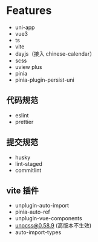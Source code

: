 # Features

- uni-app
- vue3
- ts
- vite
- dayjs（接入 chinese-calendar）
- scss
- uview plus
- pinia
- pinia-plugin-persist-uni

## 代码规范

- eslint
- prettier

## 提交规范

- husky
- lint-staged
- commitlint

## vite 插件

- unplugin-auto-import
- pinia-auto-ref
- unplugin-vue-components
- unocss@0.58.9 (高版本不生效)
- auto-import-types
